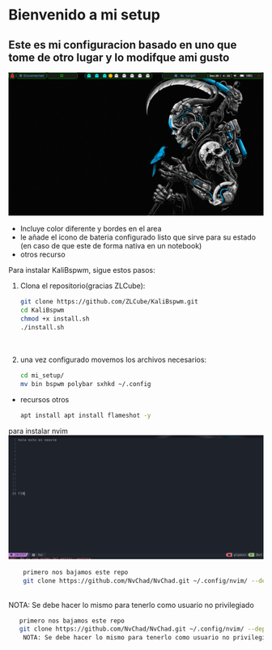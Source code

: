 # Bienvenido a mi setup


## Este es mi configuracion basado en uno que tome de otro lugar y lo modifque ami gusto 
![Texto alternativo](pictures/2023-12-29_04-33.png)
* Incluye color diferente y bordes en el area
* le añade el icono de bateria  configurado listo que sirve para su estado  (en caso de que este de forma nativa en un notebook)
* otros recurso 


Para instalar KaliBspwm, sigue estos pasos:

1. Clona el repositorio(gracias ZLCube):

    ```bash
    git clone https://github.com/ZLCube/KaliBspwm.git 
    cd KaliBspwm
    chmod +x install.sh
   ./install.sh
 
     
    ```

2. una vez configurado movemos los archivos necesarios:

    ```bash
    cd mi_setup/
    mv bin bspwm polybar sxhkd ~/.config


  - recursos otros
     ```bash
    apt install apt install flameshot -y
 para instalar nvim 
![Texto alternativo](pictures/2023-12-29_05-25.png)
```bash
    primero nos bajamos este repo
    git clone https://github.com/NvChad/NvChad.git ~/.config/nvim/ --depth 1
    
   ```
   NOTA: Se debe hacer lo mismo para tenerlo como usuario no privilegiado
 ```bash
    primero nos bajamos este repo
    git clone https://github.com/NvChad/NvChad.git ~/.config/nvim/ --depth 1
     NOTA: Se debe hacer lo mismo para tenerlo como usuario no privilegiado
   ```


